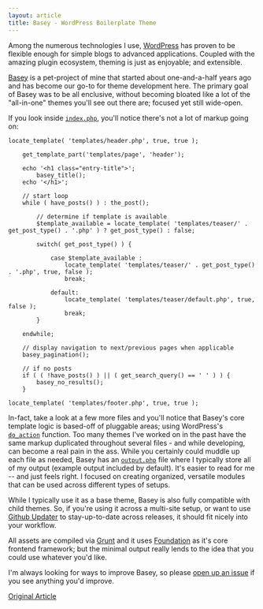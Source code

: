 ```yaml
---
layout: article
title: Basey - WordPress Boilerplate Theme
---
```


Among the numerous technologies I use, [WordPress](http://wordpress.org) has proven to be flexible enough for simple blogs to advanced applications. Coupled with the amazing plugin ecosystem, theming is just as enjoyable; and extensible.

[Basey](http://github.com/zslabs/basey-theme) is a pet-project of mine that started about one-and-a-half years ago and has become our go-to for theme development here. The primary goal of Basey was to be all enclusive, without becoming bloated like a lot of the "all-in-one" themes you'll see out there are; focused yet still wide-open.

If you look inside [`index.php`](https://github.com/zslabs/basey-theme/blob/master/index.php), you'll notice there's not a lot of markup going on:

    locate_template( 'templates/header.php', true, true );

        get_template_part('templates/page', 'header');

        echo '<h1 class="entry-title">';
            basey_title();
        echo '</h1>';

        // start loop
        while ( have_posts() ) : the_post();

            // determine if template is available
            $template_available = locate_template( 'templates/teaser/' . get_post_type() . '.php' ) ? get_post_type() : false;

            switch( get_post_type() ) {

                case $template_available :
                    locate_template( 'templates/teaser/' . get_post_type() . '.php', true, false );
                    break;

                default:
                    locate_template( 'templates/teaser/default.php', true, false );
                    break;
            }

        endwhile;

        // display navigation to next/previous pages when applicable
        basey_pagination();

        // if no posts
        if ( ( !have_posts() ) || ( get_search_query() == ' ' ) ) {
            basey_no_results();
        }

    locate_template( 'templates/footer.php', true, true );

In-fact, take a look at a few more files and you'll notice that Basey's core template logic is based-off of pluggable areas; using WordPress's [`do_action`](http://codex.wordpress.org/Function_Reference/do_action) function. Too many themes I've worked on in the past have the same markup duplicated throughout several files - and while developing, can become a real pain in the ass. While you certainly could muddle up each file as needed, Basey has an [`output.php`](https://github.com/zslabs/basey-theme/blob/master/inc/output.php) file where I typically store all of my output (example output included by default). It's easier to read for me -- and just feels right. I focused on creating organized, versatile modules that can be used across different types of setups.

While I typically use it as a base theme, Basey is also fully compatible with child themes. So, if you're using it across a multi-site setup, or want to use [Github Updater](https://github.com/afragen/github-updater) to stay-up-to-date across releases, it should fit nicely into your workflow.

All assets are compiled via [Grunt](http://gruntjs.com) and it uses [Foundation](https://github.com/zurb/foundation) as it's core frontend framework; but the minimal output really lends to the idea that you could use whatever you'd like.

I'm always looking for ways to improve Basey, so please [open up an issue](https://github.com/zslabs/basey-theme/issues) if you see anything you'd improve.

[Original Article](http://blog.blueion.com/2014/03/25/basey/)